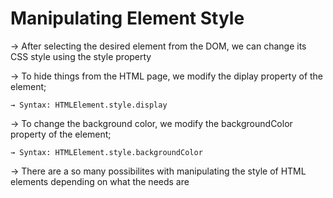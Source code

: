 # Manipulating Element Style

→ After selecting the desired element from the DOM, we can change its CSS style using the style property

→ To hide things from the HTML page, we modify the diplay property of the element;

    → Syntax: HTMLElement.style.display

→ To change the background color, we modify the backgroundColor property of the element;

    → Syntax: HTMLElement.style.backgroundColor

→ There are a so many possibilites with manipulating the style of HTML elements depending on what the needs are
